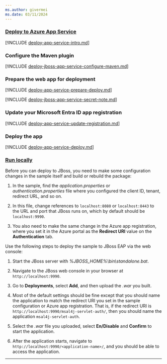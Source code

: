 ```yaml
---
ms.author: givermei
ms.date: 03/11/2024
---
```


### [Deploy to Azure App Service](#tab/appsvc)

[!INCLUDE [deploy-app-service-intro.md](./deploy-app-service-intro.md)]

### Configure the Maven plugin

[!INCLUDE [deploy-jboss-app-service-configure-maven.md](./deploy-jboss-app-service-configure-maven.md)]

### Prepare the web app for deployment

[!INCLUDE [deploy-app-service-prepare-deploy.md](./deploy-app-service-prepare-deploy.md)]

[!INCLUDE [deploy-jboss-app-service-secret-note.md](./deploy-jboss-app-service-secret-note.md)]

### Update your Microsoft Entra ID app registration

[!INCLUDE [deploy-app-service-update-registration.md](./deploy-app-service-update-registration.md)]

### Deploy the app

[!INCLUDE [deploy-app-service-deploy.md](./deploy-app-service-deploy.md)]

### [Run locally](#tab/local)

Before you can deploy to JBoss, you need to make some configuration changes in the sample itself and build or rebuild the package:

1. In the sample, find the *application.properties* or *authentication.properties* file where you configured the client ID, tenant, redirect URL, and so on. 

1. In this file, change references to `localhost:8080` or `localhost:8443` to the URL and port that JBoss runs on, which by default should be `localhost:9990`.

1. You also need to make the same change in the Azure app registration, where you set it in the Azure portal as the **Redirect URI** value on the **Authentication** tab.

Use the following steps to deploy the sample to JBoss EAP via the web console:

1. Start the JBoss server with *%JBOSS_HOME%\bin\standalone.bat*.

1. Navigate to the JBoss web console in your browser at `http://localhost:9990`.

1. Go to **Deployments**, select **Add**, and then upload the *.war* you built.

1. Most of the default settings should be fine except that you should name the application to match the redirect URI you set in the sample configuration or Azure app registration. That is, if the redirect URI is `http://localhost:9990/msal4j-servlet-auth/`, then you should name the application `msal4j-servlet-auth`.

1. Select the *.war* file you uploaded, select **En/Disable** and **Confirm** to start the application.

1. After the application starts, navigate to `http://localhost:9990/<application-name>/`, and you should be able to access the application.

---
